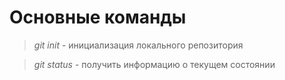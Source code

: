 # Основные команды

> *git init* - инициализация локального репозитория

> *git status* - получить информацию о текущем состоянии